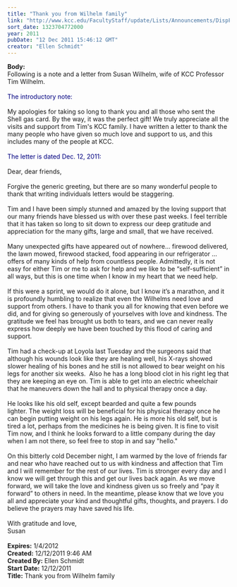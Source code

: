 ```yaml
---
title: "Thank you from Wilhelm family"
link: "http://www.kcc.edu/FacultyStaff/update/Lists/Announcements/DispForm.aspx?ID=555"
sort_date: 1323704772000
year: 2011
pubDate: "12 Dec 2011 15:46:12 GMT"
creator: "Ellen Schmidt"
---
```


<div><b>Body:</b> <div class=ExternalClassDC76E675AB9C458F8DDF8FDC932879B2><div>Following is a note and a letter from Susan Wilhelm, wife of KCC Professor Tim Wilhelm.</div>
<div> </div>
<div><font color="#000080">The introductory note:</font></div>
<div> </div>
<div>My apologies for taking so long to thank you and all those who sent the Shell gas card. By the way, it was the perfect gift! We truly appreciate all the visits and support from Tim's KCC family. I have written a letter to thank the many people who have given so much love and support to us, and this includes many of the people at KCC.</div>
<div> </div>
<div><font color="#000080">The letter is dated Dec. 12, 2011:</font></div>
<div> </div>
<div>Dear, dear friends,</div>
<div> </div>
<div>Forgive the generic greeting, but there are so many wonderful people to thank that writing individuals letters would be staggering. </div>
<div> </div>
<div>Tim and I have been simply stunned and amazed by the loving support that our many friends have blessed us with over these past weeks. I feel terrible that it has taken so long to sit down to express our deep gratitude and appreciation for the many gifts, large and small, that we have received.  </div>
<div> </div>
<div>Many unexpected gifts have appeared out of nowhere… firewood delivered, the lawn mowed, firewood stacked, food appearing in our refrigerator … offers of many kinds of help from countless people. Admittedly, it is not easy for either Tim or me to ask for help and we like to be “self-sufficient” in all ways, but this is one time when I know in my heart that we need help. </div>
<div> </div>
<div>If this were a sprint, we would do it alone, but I know it’s a marathon, and it is profoundly humbling to realize that even the Wilhelms need love and support from others. I have to thank you all for knowing that even before we did, and for giving so generously of yourselves with love and kindness. The gratitude we feel has brought us both to tears, and we can never really express how deeply we have been touched by this flood of caring and support.</div>
<div> </div>
<div>Tim had a check-up at Loyola last Tuesday and the surgeons said that although his wounds look like they are healing well, his X-rays showed slower healing of his bones and he still is not allowed to bear weight on his legs for another six weeks.  Also he has a long blood clot in his right leg that they are keeping an eye on. Tim is able to get into an electric wheelchair that he maneuvers down the hall and to physical therapy once a day. </div>
<div> </div>
<div>He looks like his old self, except bearded and quite a few pounds lighter. The weight loss will be beneficial for his physical therapy once he can begin putting weight on his legs again. He is more his old self, but is tired a lot, perhaps from the medicines he is being given. It is fine to visit Tim now, and I think he looks forward to a little company during the day when I am not there, so feel free to stop in and say &quot;hello.&quot;</div>
<div> </div>
<div>On this bitterly cold December night, I am warmed by the love of friends far and near who have reached out to us with kindness and affection that Tim and I will remember for the rest of our lives. Tim is stronger every day and I know we will get through this and get our lives back again. As we move forward, we will take the love and kindness given us so freely and “pay it forward” to others in need. In the meantime, please know that we love you all and appreciate your kind and thoughtful gifts, thoughts, and prayers. I do believe the prayers may have saved his life.</div>
<div> </div>
<div>With gratitude and love,</div>
<div>Susan</div>
<div> </div></div></div>
<div><b>Expires:</b> 1/4/2012</div>
<div><b>Created:</b> 12/12/2011 9:46 AM</div>
<div><b>Created By:</b> Ellen Schmidt</div>
<div><b>Start Date:</b> 12/12/2011</div>
<div><b>Title:</b> Thank you from Wilhelm family</div>
